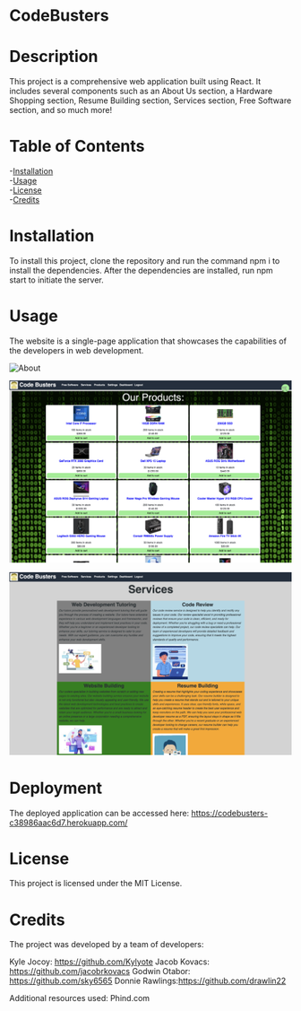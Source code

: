 # CodeBusters

# Description
This project is a comprehensive web application built using React. It includes several components such as an About Us section, a Hardware Shopping section, Resume Building section, Services section, Free Software section, and so much more!

# Table of Contents
-[Installation](#installation)  
-[Usage](#usage)  
-[License](#license)  
-[Credits](credits)  

# Installation
To install this project, clone the repository and run the command npm i to install the dependencies. After the dependencies are installed, run npm start to initiate the server.

# Usage
The website is a single-page application that showcases the capabilities of the developers in web development.

![About](<Screenshot 2023-11-29 at 2.43.09 AM.png>)

![Product](<Screenshot 2023-11-29 at 2.45.01 AM.png>)

![Services](<Screenshot 2023-11-29 at 2.45.44 AM.png>)


# Deployment

The deployed application can be accessed here: https://codebusters-c38986aac6d7.herokuapp.com/

# License
This project is licensed under the MIT License.

 # Credits
The project was developed by a team of developers:

Kyle Jocoy: https://github.com/Kylyote
Jacob Kovacs: https://github.com/jacobrkovacs
Godwin Otabor: https://github.com/sky6565
Donnie Rawlings:https://github.com/drawlin22

Additional resources used:
Phind.com